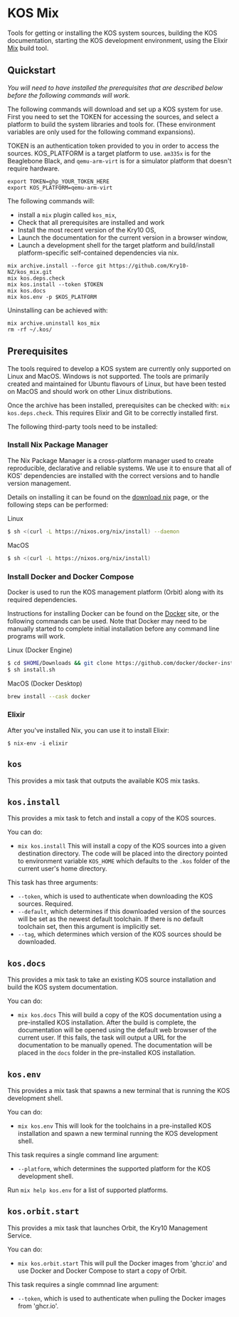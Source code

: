 <!--
Copyright (c) 2022, Kry10 Limited. All rights reserved.

SPDX-License-Identifier: LicenseRef-Kry10
-->

# KOS Mix

Tools for getting or installing the KOS system sources, building the KOS
documentation, starting the KOS development environment, using the Elixir
[Mix](https://hexdocs.pm/mix/Mix.html) build tool.

## Quickstart

*You will need to have installed the prerequisites that are described below
before the following commands will work.*

The following commands will download and set up a KOS system for use.
First you need to set the TOKEN for accessing the sources, and select
a platform to build the system libraries and tools for.
(These environment variables are only used for the following command
expansions).

TOKEN is an authentication token provided to you in order to access the sources.
KOS_PLATFORM is a target platform to use. `am335x` is for the Beaglebone Black,
and `qemu-arm-virt` is for a simulator platform that doesn't require hardware.

```
export TOKEN=ghp_YOUR_TOKEN_HERE
export KOS_PLATFORM=qemu-arm-virt
```

The following commands will:
- install a `mix` plugin called `kos_mix`,
- Check that all prerequisites are installed and work
- Install the most recent version of the Kry10 OS,
- Launch the documentation for the current version in a browser window,
- Launch a development shell for the target platform and build/install
  platform-specific self-contained dependencies via nix.

```
mix archive.install --force git https://github.com/Kry10-NZ/kos_mix.git
mix kos.deps.check
mix kos.install --token $TOKEN
mix kos.docs
mix kos.env -p $KOS_PLATFORM
```

Uninstalling can be achieved with:

```
mix archive.uninstall kos_mix
rm -rf ~/.kos/
```

## Prerequisites

The tools required to develop a KOS system are currently only supported on
Linux and MacOS. Windows is not supported. The tools are primarily created
and maintained for Ubuntu flavours of Linux, but have been tested on MacOS
and should work on other Linux distributions.

Once the archive has been installed, prerequisites can be checked with:
`mix kos.deps.check`. This requires Elixir and Git to be correctly installed
first.

The following third-party tools need to be installed:

### Install Nix Package Manager

The Nix Package Manager is a cross-platform manager used to create
reproducible, declarative and reliable systems. We use it to ensure that all
of KOS' dependencies are installed with the correct versions and to handle
version management.

Details on installing it can be found on the
[download nix](https://nixos.org/download.html#download-nix)
page, or the following steps can be performed:

Linux

```sh
$ sh <(curl -L https://nixos.org/nix/install) --daemon
```


MacOS

```sh
$ sh <(curl -L https://nixos.org/nix/install)
```

### Install Docker and Docker Compose

Docker is used to run the KOS management platform (Orbit) along with its
required dependencies.

Instructions for installing Docker can be found on the
[Docker](https://docs.docker.com/get-docker/) site, or the following
commands can be used. Note that Docker may need to be manually started
to complete initial installation before any command line programs will work.


Linux (Docker Engine)

```sh
$ cd $HOME/Downloads && git clone https://github.com/docker/docker-install && cd ./docker-install
$ sh install.sh
````

MacOS (Docker Desktop)

```sh
brew install --cask docker
```

### Elixir

After you've installed Nix, you can use it to install Elixir:

```shell
$ nix-env -i elixir
```

## `kos`

This provides a mix task that outputs the available KOS mix tasks.

## `kos.install`

This provides a mix task to fetch and install a copy of the KOS sources.

You can do:

* `mix kos.install` This will install a copy of the KOS sources into a given
  destination directory. The code will be placed into the directory pointed to
  environment variable `KOS_HOME` which defaults to the `.kos` folder of the
  current user's home directory.
  
This task has three arguments:

* `--token`, which is used to authenticate when downloading the KOS sources.
  Required.
* `--default`, which determines if this downloaded version of the sources will
  be set as the newest default toolchain. If there is no default toolchain set,
  then this argument is implicitly set.
* `--tag`, which determines which version of the KOS sources should be
  downloaded.

## `kos.docs`

This provides a mix task to take an existing KOS source installation and build
the KOS system documentation.

You can do:

* `mix kos.docs` This will build a copy of the KOS documentation using a
  pre-installed KOS installation. After the build is complete, the documentation
  will be opened using the default web browser of the current user. If this
  fails, the task will output a URL for the documentation to be manually opened.
  The documentation will be placed in the `docs` folder in the pre-installed KOS
  installation.

## `kos.env`

This provides a mix task that spawns a new terminal that is running the KOS
development shell.

You can do:

* `mix kos.env` This will look for the toolchains in a pre-installed KOS
  installation and spawn a new terminal running the KOS development shell.
  
This task requires a single command line argument:

* `--platform`, which determines the supported platform for the KOS development
  shell.
  
Run `mix help kos.env` for a list of supported platforms.

## `kos.orbit.start`

This provides a mix task that launches Orbit, the Kry10 Management Service.

You can do:

* `mix kos.orbit.start` This will pull the Docker images from 'ghcr.io' and use
  Docker and Docker Compose to start a copy of Orbit.
  
This task requires a single commnad line argument:

* `--token`, which is used to authenticate when pulling the Docker images from
  'ghcr.io'.
